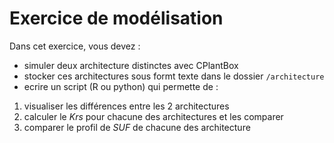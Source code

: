 # Exercice de modélisation

Dans cet exercice, vous devez : 

- simuler deux architecture distinctes avec CPlantBox
- stocker ces architectures sous formt texte dans le dossier `/architecture`
- ecrire un script (R ou python) qui permette de :

1. visualiser les différences entre les 2 architectures
2. calculer le *Krs* pour chacune des architectures et les comparer
3. comparer le profil de *SUF* de chacune des architecture
